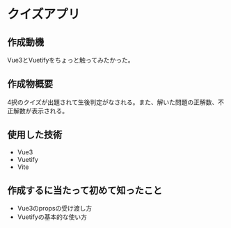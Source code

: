 # クイズアプリ

## 作成動機
Vue3とVuetifyをちょっと触ってみたかった。

## 作成物概要
4択のクイズが出題されて生後判定がなされる。また、解いた問題の正解数、不正解数が表示される。

## 使用した技術
* Vue3
* Vuetify
* Vite

## 作成するに当たって初めて知ったこと
* Vue3のpropsの受け渡し方
* Vuetifyの基本的な使い方
